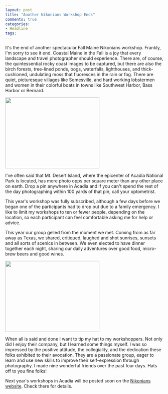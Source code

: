 ```yaml
---
layout: post
title: "Another Nikonians Workshop Ends"
comments: true
categories:
- Headline
tags:
---
```

It's the end of another spectacular Fall Maine Nikonians workshop. Frankly, I'm sorry to see it end. Coastal Maine in the Fall is a joy that every landscape and travel photographer should experience. There are, of course, the quintessential rocky coast images to be captured, but there are also the birch forests, tree-lined ponds, bogs, waterfalls, lighthouses, and thick-cushioned, undulating moss that fluoresces in the rain or fog. There are quiet, picturesque villages like Somesville, and hard working lobstermen and women in their colorful boats in towns like Southwest Harbor, Bass Harbor or Bernard.

<a href="http://blog.lesterpickerphoto.com/wp-content/uploads/2012/10/monument-cove.jpg"><img class="size-medium wp-image-2397" title="monument cove" src="http://blog.lesterpickerphoto.com/wp-content/uploads/2012/10/monument-cove-300x225.jpg" alt="" width="300" height="225" /></a>

I've often said that Mt. Desert Island, where the epicenter of Acadia National Park is located, has more photo opps per square meter than any other place on earth. Drop a pin anywhere in Acadia and if you can't spend the rest of the day photographing within 100 yards of that pin, call your optometrist.

This year's workshop was fully subscribed, although a few days before we began one of the participants had to drop out due to a family emergency. I like to limit my workshops to ten or fewer people, depending on the location, so each participant can feel comfortable asking me for help or advice.

This year our group gelled from the moment we met. Coming from as far away as Texas, we shared, critiqued, laughed and shot sunrises, sunsets and all sorts of scenics in between. We even elected to have dinner together each night, sharing our daily adventures over good food, micro-brew beers and good wines.

<a href="http://blog.lesterpickerphoto.com/wp-content/uploads/2012/10/workshop-discussion.jpg"><img class="size-medium wp-image-2401" title="workshop-discussion" src="http://blog.lesterpickerphoto.com/wp-content/uploads/2012/10/workshop-discussion-300x225.jpg" alt="" width="300" height="225" /></a>

When all is said and done I want to tip my hat to my workshoppers. Not only did I enjoy their company, but I learned some things myself. I was so impressed by the positive attitude, the collegiality, and the dedication these folks exhibited to their avocation. They are a passionate group, eager to learn and use new skills to improve their self-expression through photography. I made nine wonderful friends over the past four days. Hats off to you fine folks!

Next year's workshops in Acadia will be posted soon on the <a href="http://www.nikoniansacademy.com/all/viewWorkshop.html?workshop_id=107">Nikonians website</a>. Check there for details.

&nbsp;

&nbsp;

&nbsp;